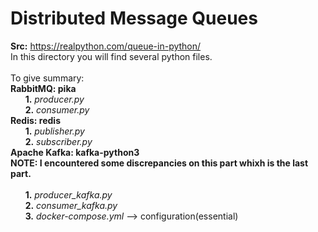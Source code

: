 # Distributed Message Queues

**Src:** https://realpython.com/queue-in-python/ <br>
In this directory you will find several python files.<br><br>
To give summary:<br>
**RabbitMQ: pika**<br>
&nbsp;&nbsp;&nbsp;&nbsp;&nbsp;&nbsp;**1.** *producer.py*<br>
&nbsp;&nbsp;&nbsp;&nbsp;&nbsp;&nbsp;**2.** *consumer.py*<br>
**Redis: redis**<br>
&nbsp;&nbsp;&nbsp;&nbsp;&nbsp;&nbsp;**1.** *publisher.py*<br>
&nbsp;&nbsp;&nbsp;&nbsp;&nbsp;&nbsp;**2.** *subscriber.py*<br>
**Apache Kafka: kafka-python3**<br>
**NOTE: I encountered some discrepancies on this part whixh is the last part.**<br><br>
&nbsp;&nbsp;&nbsp;&nbsp;&nbsp;&nbsp;**1.** *producer_kafka.py*<br>
&nbsp;&nbsp;&nbsp;&nbsp;&nbsp;&nbsp;**2.** *consumer_kafka.py*<br>
&nbsp;&nbsp;&nbsp;&nbsp;&nbsp;&nbsp;**3.** *docker-compose.yml* --> configuration(essential)<br>